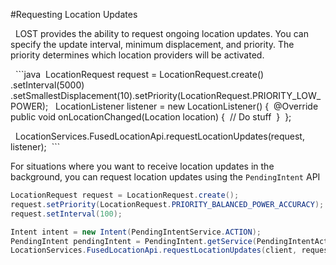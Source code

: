 #Requesting Location Updates

  LOST provides the ability to request ongoing location updates. You can specify the update interval, minimum displacement, and priority. The priority determines which location providers will be activated.

  ```java
 LocationRequest request = LocationRequest.create() .setInterval(5000) .setSmallestDisplacement(10).setPriority(LocationRequest.PRIORITY_LOW_POWER);
  LocationListener listener = new LocationListener() { 
    @Override 
    public void onLocationChanged(Location location) { 
      // Do stuff 
    }
 };

  LocationServices.FusedLocationApi.requestLocationUpdates(request, listener);
 ```

For situations where you want to receive location updates in the background, you can request location updates using the `PendingIntent` API

```java
LocationRequest request = LocationRequest.create();
request.setPriority(LocationRequest.PRIORITY_BALANCED_POWER_ACCURACY);
request.setInterval(100);

Intent intent = new Intent(PendingIntentService.ACTION);
PendingIntent pendingIntent = PendingIntent.getService(PendingIntentActivity.this, 1,intent, 0);
LocationServices.FusedLocationApi.requestLocationUpdates(client, request, pendingIntent);
```